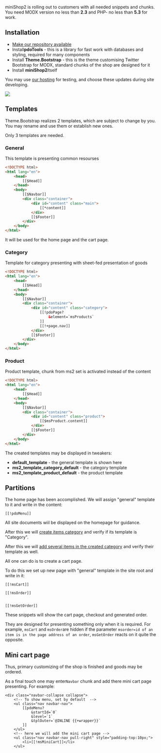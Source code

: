 miniShop2 is rolling out to customers with all needed snippets and chunks.
You need MODX version no less than **2.3** and PHP- no less than **5.3** for work.

## Installation

- [Make our repository available][1]
- Install**pdoTools** - this is a library for fast work with databases and styling, required for many components
- Install **Theme.Bootstrap** - this is the theme customising Twitter Bootstrap for MODX, standard chunks of the shop are designed for it
- Install **miniShop2**itself

You may use [our hosting][1] for testing, and choose these updates during site developing.

[![](https://file.modx.pro/files/d/a/0/da07c498260916d63690e7796152ea34s.jpg)](https://file.modx.pro/files/d/a/0/da07c498260916d63690e7796152ea34.png)

## Templates

Theme.Bootstrap realizes 2 templates, which are subject to change by you.
You may rename and use them or establish new ones.

Only 3 templates are needed.

### General

This template is presenting common resourses

```html
<!DOCTYPE html>
<html lang="en">
    <head>
        [[$Head]]
    </head>
    <body>
        [[$Navbar]]
        <div class="container">
            <div id="content" class="main">
                [[*content]]
            </div>
            [[$Footer]]
        </div>
    </body>
</html>
```

It will be used for the home page and the cart page.

### Category

Template for category presenting with sheet-fed presentation of goods

```html
<!DOCTYPE html>
<html lang="en">
    <head>
        [[$Head]]
    </head>
    <body>
        [[$Navbar]]
        <div class="container">
            <div id="content" class="category">
                [[!pdoPage?
                    &element=`msProducts`
                ]]
                [[!+page.nav]]
            </div>
            [[$Footer]]
        </div>
    </body>
</html>
```

### Product

Product template, chunk from ms2 set is activated instead of the content

```html
<!DOCTYPE html>
<html lang="en">
    <head>
        [[$Head]]
    </head>
    <body>
        [[$Navbar]]
        <div class="container">
            <div id="content" class="product">
                [[$msProduct.content]]
            </div>
            [[$Footer]]
        </div>
    </body>
</html>
```

The created templates may be displayed in tweakers:

- **default_template** - the general template is shown here
- **ms2_template_category_default** - the category template
- **ms2_template_product_default** - the product template

## Partitions

The home page has been accomplished. We will assign "general" template to it and write in the content:

```modx
[[!pdoMenu]]
```


All site documents wiil be displayed on the homepage for guidance.

After this we will [create items category][3] and verify if its template is "Category".

After this we will [add several items in the created category][4] and verify their template as well.

All one can do is to create a cart page.

To do this we set up new page with "general" template in the site root and write in it:

```modx
[[!msCart]]

[[!msOrder]]


[[!msGetOrder]]
```

These snippets will show the cart page, checkout and generated order.

They are designed for presenting something only when it is required.
For example, `msCart` and `msOrder`are hidden if the parameter `msorder=id of an item is in the page address of an order`,
`msGetOrder` reacts on it quite the opposite.

## Mini cart page

Thus, primary customizing of the shop is finished and goods may be ordered.

As a final touch one may enter`Navbar` chunk and add there mini cart page presenting. For example:
```
<div class="navbar-collapse collapse">
    <!-- To show menu, set by default  -->
    <ul class="nav navbar-nav">
        [[pdoMenu?
            &startId=`0`
            &level=`1`
            &tplOuter=`@INLINE {{+wrapper}}`
        ]]
    </ul>
    <!-- here we will add the mini cart page -->
    <ul class="nav navbar-nav pull-right" style="padding-top:10px;">
        <li>[[!msMiniCart]]</li>
    </ul>
```

[1]: https://modhost.pro
[2]: https://modstore.pro/info/connection
[3]: /components/minishop2/01_Interface/01_Category.md
[4]: /components/minishop2/01_Interface/02_Item.md

